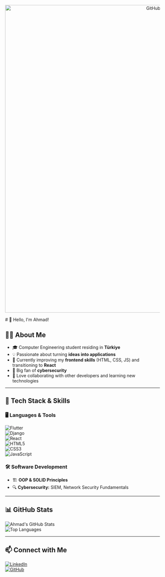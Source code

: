 <p align="center">
  <img src="https://github.com/user-attachments/assets/0b563dcf-b28e-4428-b6c0-70868c61c373" alt="GitHub Banner" width="1000">
</p>
# 👋 Hello, I'm Ahmad!

## 🧑‍💻 About Me

- 🎓 Computer Engineering student residing in **Türkiye**
- 💡 Passionate about turning **ideas into applications**
- 🌱 Currently improving my **frontend skills** (HTML, CSS, JS) and transitioning to **React**
- 🔐 Big fan of **cybersecurity**
- 🤝 Love collaborating with other developers and learning new technologies

---

## 🚀 Tech Stack & Skills  

### **🖥️ Languages & Tools**  
![Flutter](https://img.shields.io/badge/Flutter-02569B?style=for-the-badge&logo=flutter&logoColor=white)  
![Django](https://img.shields.io/badge/Django-092E20?style=for-the-badge&logo=django&logoColor=white)  
![React](https://img.shields.io/badge/React-20232A?style=for-the-badge&logo=react&logoColor=61DAFB)  
![HTML5](https://img.shields.io/badge/HTML5-E34F26?style=for-the-badge&logo=html5&logoColor=white)  
![CSS3](https://img.shields.io/badge/CSS3-1572B6?style=for-the-badge&logo=css3&logoColor=white)  
![JavaScript](https://img.shields.io/badge/JavaScript-F7DF1E?style=for-the-badge&logo=javascript&logoColor=black)  

### **🛠 Software Development**
- 🏗 **OOP & SOLID Principles**  
- 🔍 **Cybersecurity:** SIEM, Network Security Fundamentals  

---

## 📊 GitHub Stats  

![Ahmad's GitHub Stats](https://github-readme-stats.vercel.app/api?username=theanywayguy&show_icons=true&theme=radical)  
![Top Languages](https://github-readme-stats.vercel.app/api/top-langs/?username=theanywayguy&layout=compact&theme=radical)  

---

## 📫 Connect with Me  

[![LinkedIn](https://img.shields.io/badge/LinkedIn-Profile-blue?style=for-the-badge&logo=linkedin)](https://tr.linkedin.com/in/ahmad-ajaj-34702726b?trk=people-guest_people_search-card)  
[![GitHub](https://img.shields.io/badge/GitHub-Profile-black?style=for-the-badge&logo=github)](https://github.com/theanywayguy)  
